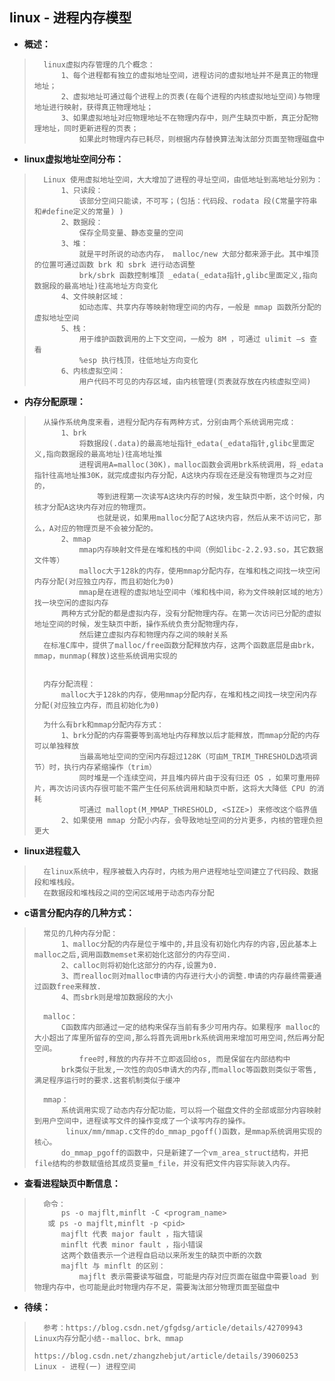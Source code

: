 ## linux - 进程内存模型
- **概述：**
>       linux虚拟内存管理的几个概念：
>           1、每个进程都有独立的虚拟地址空间，进程访问的虚拟地址并不是真正的物理地址； 
>           2、虚拟地址可通过每个进程上的页表(在每个进程的内核虚拟地址空间)与物理地址进行映射，获得真正物理地址； 
>           3、如果虚拟地址对应物理地址不在物理内存中，则产生缺页中断，真正分配物理地址，同时更新进程的页表；
>               如果此时物理内存已耗尽，则根据内存替换算法淘汰部分页面至物理磁盘中
>
>
>

- **linux虚拟地址空间分布：**
>       Linux 使用虚拟地址空间，大大增加了进程的寻址空间，由低地址到高地址分别为：
>           1、只读段：
>               该部分空间只能读，不可写；(包括：代码段、rodata 段(C常量字符串和#define定义的常量) )
>           2、数据段：
>               保存全局变量、静态变量的空间
>           3、堆：
>               就是平时所说的动态内存， malloc/new 大部分都来源于此。其中堆顶的位置可通过函数 brk 和 sbrk 进行动态调整
>               brk/sbrk 函数控制堆顶 _edata(_edata指针,glibc里面定义,指向数据段的最高地址)往高地址方向变化
>           4、文件映射区域：
>               如动态库、共享内存等映射物理空间的内存，一般是 mmap 函数所分配的虚拟地址空间
>           5、栈：
>               用于维护函数调用的上下文空间，一般为 8M ，可通过 ulimit –s 查看
>               %esp 执行栈顶，往低地址方向变化
>           6、内核虚拟空间：
>               用户代码不可见的内存区域，由内核管理(页表就存放在内核虚拟空间)
>

- **内存分配原理：**
>       从操作系统角度来看，进程分配内存有两种方式，分别由两个系统调用完成：
>           1、brk
>               将数据段(.data)的最高地址指针_edata(_edata指针,glibc里面定义,指向数据段的最高地址)往高地址推
>               进程调用A=malloc(30K)，malloc函数会调用brk系统调用，将_edata指针往高地址推30K，就完成虚拟内存分配，A这块内存现在还是没有物理页与之对应的，
>                   等到进程第一次读写A这块内存的时候，发生缺页中断，这个时候，内核才分配A这块内存对应的物理页。
>                   也就是说，如果用malloc分配了A这块内容，然后从来不访问它，那么，A对应的物理页是不会被分配的。
>           2、mmap
>               mmap内存映射文件是在堆和栈的中间（例如libc-2.2.93.so，其它数据文件等）
>               malloc大于128k的内存，使用mmap分配内存，在堆和栈之间找一块空闲内存分配(对应独立内存，而且初始化为0)
>               mmap是在进程的虚拟地址空间中（堆和栈中间，称为文件映射区域的地方）找一块空闲的虚拟内存
>           两种方式分配的都是虚拟内存，没有分配物理内存。在第一次访问已分配的虚拟地址空间的时候，发生缺页中断，操作系统负责分配物理内存，
>               然后建立虚拟内存和物理内存之间的映射关系
>       在标准C库中，提供了malloc/free函数分配释放内存，这两个函数底层是由brk，mmap，munmap(释放)这些系统调用实现的
>
>
>       内存分配流程：
>           malloc大于128k的内存，使用mmap分配内存，在堆和栈之间找一块空闲内存分配(对应独立内存，而且初始化为0)
>
>       为什么有brk和mmap分配内存方式：
>           1、brk分配的内存需要等到高地址内存释放以后才能释放，而mmap分配的内存可以单独释放
>               当最高地址空间的空闲内存超过128K（可由M_TRIM_THRESHOLD选项调节）时，执行内存紧缩操作（trim）
>               同时堆是一个连续空间，并且堆内碎片由于没有归还 OS ，如果可重用碎片，再次访问该内存很可能不需产生任何系统调用和缺页中断，这将大大降低 CPU 的消耗
>               可通过 mallopt(M_MMAP_THRESHOLD, <SIZE>) 来修改这个临界值
>           2、如果使用 mmap 分配小内存，会导致地址空间的分片更多，内核的管理负担更大
>

- **linux进程载入**
>       在linux系统中，程序被载入内存时，内核为用户进程地址空间建立了代码段、数据段和堆栈段。
>       在数据段和堆栈段之间的空闲区域用于动态内存分配
>
>


- **c语言分配内存的几种方式：**
>       常见的几种内存分配：
>           1、malloc分配的内存是位于堆中的,并且没有初始化内存的内容,因此基本上malloc之后,调用函数memset来初始化这部分的内存空间.
>           2、calloc则将初始化这部分的内存,设置为0.
>           3、而realloc则对malloc申请的内存进行大小的调整.申请的内存最终需要通过函数free来释放.
>           4、而sbrk则是增加数据段的大小
>
>       malloc：
>           C函数库内部通过一定的结构来保存当前有多少可用内存。如果程序 malloc的大小超出了库里所留存的空间,那么将首先调用brk系统调用来增加可用空间,然后再分配空间。
>               free时,释放的内存并不立即返回给os, 而是保留在内部结构中
>           brk类似于批发,一次性的向OS申请大的内存,而malloc等函数则类似于零售,满足程序运行时的要求.这套机制类似于缓冲
>
>       mmap：
>           系统调用实现了动态内存分配功能，可以将一个磁盘文件的全部或部分内容映射到用户空间中，进程读写文件的操作变成了一个读写内存的操作。
>            linux/mm/mmap.c文件的do_mmap_pgoff()函数，是mmap系统调用实现的核心。
>           do_mmap_pgoff的函数中，只是新建了一个vm_area_struct结构，并把file结构的参数赋值给其成员变量m_file，并没有把文件内容实际装入内存。
>

- **查看进程缺页中断信息：**
>       命令：
>           ps -o majflt,minflt -C <program_name>
>        或 ps -o majflt,minflt -p <pid>
>           majflt 代表 major fault ，指大错误
>           minflt 代表 minor fault ，指小错误
>           这两个数值表示一个进程自启动以来所发生的缺页中断的次数
>           majflt 与 minflt 的区别：
>               majflt 表示需要读写磁盘，可能是内存对应页面在磁盘中需要load 到物理内存中，也可能是此时物理内存不足，需要淘汰部分物理页面至磁盘中
>

- **待续：**
>       参考：https://blog.csdn.net/gfgdsg/article/details/42709943    Linux内存分配小结--malloc、brk、mmap
>           https://blog.csdn.net/zhangzhebjut/article/details/39060253     Linux - 进程(一) 进程空间
>
>
>
>
>
>
>
>
>
>
>
>
>
>
>
>
>
